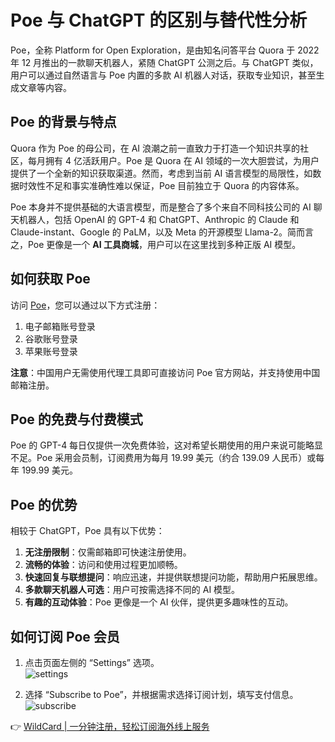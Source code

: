 # Poe 与 ChatGPT 的区别与替代性分析

Poe，全称 Platform for Open Exploration，是由知名问答平台 Quora 于 2022 年 12 月推出的一款聊天机器人，紧随 ChatGPT 公测之后。与 ChatGPT 类似，用户可以通过自然语言与 Poe 内置的多款 AI 机器人对话，获取专业知识，甚至生成文章等内容。

## Poe 的背景与特点

Quora 作为 Poe 的母公司，在 AI 浪潮之前一直致力于打造一个知识共享的社区，每月拥有 4 亿活跃用户。Poe 是 Quora 在 AI 领域的一次大胆尝试，为用户提供了一个全新的知识获取渠道。然而，考虑到当前 AI 语言模型的局限性，如数据时效性不足和事实准确性难以保证，Poe 目前独立于 Quora 的内容体系。

Poe 本身并不提供基础的大语言模型，而是整合了多个来自不同科技公司的 AI 聊天机器人，包括 OpenAI 的 GPT-4 和 ChatGPT、Anthropic 的 Claude 和 Claude-instant、Google 的 PaLM，以及 Meta 的开源模型 Llama-2。简而言之，Poe 更像是一个 **AI 工具商城**，用户可以在这里找到多种正版 AI 模型。

## 如何获取 Poe

访问 [Poe](http://poe.com)，您可以通过以下方式注册：

1. 电子邮箱账号登录  
2. 谷歌账号登录  
3. 苹果账号登录  

**注意**：中国用户无需使用代理工具即可直接访问 Poe 官方网站，并支持使用中国邮箱注册。

## Poe 的免费与付费模式

Poe 的 GPT-4 每日仅提供一次免费体验，这对希望长期使用的用户来说可能略显不足。Poe 采用会员制，订阅费用为每月 19.99 美元（约合 139.09 人民币）或每年 199.99 美元。

## Poe 的优势

相较于 ChatGPT，Poe 具有以下优势：

1. **无注册限制**：仅需邮箱即可快速注册使用。  
2. **流畅的体验**：访问和使用过程更加顺畅。  
3. **快速回复与联想提问**：响应迅速，并提供联想提问功能，帮助用户拓展思维。  
4. **多款聊天机器人可选**：用户可按需选择不同的 AI 模型。  
5. **有趣的互动体验**：Poe 更像是一个 AI 伙伴，提供更多趣味性的互动。  

## 如何订阅 Poe 会员

1. 点击页面左侧的 “Settings” 选项。  
   ![settings](https://bbtdd.com/img/97556579.webp)  

2. 选择 “Subscribe to Poe”，并根据需求选择订阅计划，填写支付信息。  
   ![subscribe](https://bbtdd.com/img/77637819082162.webp)  

👉 [WildCard | 一分钟注册，轻松订阅海外线上服务](https://bbtdd.com/WildCard)